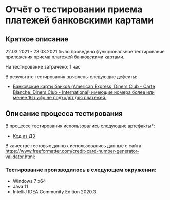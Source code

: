 # Отчёт о тестировании приема платежей банковскими картами

## Краткое описание

22.03.2021 - 23.03.2021 было проведено функциональное тестирование приложения приема платежей банковскими картами.

На тестирование затрачено: 1 час

В результате тестирования выявлены следующие дефекты:
* [Банковские карты банков (American Express, Diners Club - Carte Blanche, Diners Club - International) имеющие номера более или менее 16 цифр не подходят для платежей.](https://github.com/Olegun56/DZ1-Java/issues/1)



## Описание процесса тестирования

В процессе тестирования использовались следующие артефакты*:
* [Код из ДЗ](https://github.com/netology-code/javaqa-homeworks/tree/master/intro)


В качестве тестовых данных использовались данные с сайта https://www.freeformatter.com/credit-card-number-generator-validator.html:




### Тестирование производилось в следующем окружении:
* Windows 7 x64
* Java 11
* IntelliJ IDEA Community Edition 2020.3